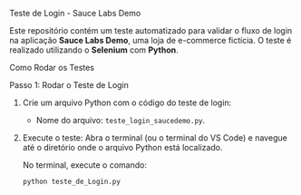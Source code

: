 Teste de Login - Sauce Labs Demo

Este repositório contém um teste automatizado para validar o fluxo de login na aplicação **Sauce Labs Demo**, uma loja de e-commerce fictícia. O teste é realizado utilizando o **Selenium** com **Python**.

Como Rodar os Testes

Passo 1: Rodar o Teste de Login

1. Crie um arquivo Python com o código do teste de login:
   - Nome do arquivo: `teste_login_saucedemo.py`.

2. Execute o teste:
   Abra o terminal (ou o terminal do VS Code) e navegue até o diretório onde o arquivo Python está localizado.

   No terminal, execute o comando:
   ```bash
   python teste_de_Login.py
